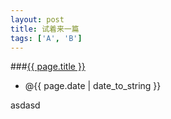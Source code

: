 ```yaml
---
layout: post
title: 试着来一篇
tags: ['A', 'B']
---
```


###[{{ page.title }}]({{site.base.url}}{{page.url}})

+ @{{ page.date | date_to_string }}


asdasd
